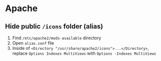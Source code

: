 # Apache

## Hide public `/icons` folder (alias)

 1. Find `/etc/apache2/mods-available` directory
 2. Open `alias.conf` file
 3. Inside of `<Directory "/usr/share/apache2/icons">...</Directory>`, replace `Options Indexes MultiViews` with `Options -Indexes MultiViews`